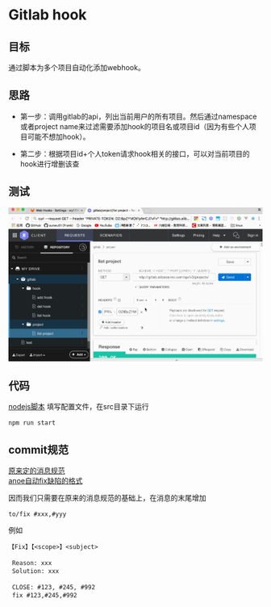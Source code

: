 # Gitlab hook
## 目标
通过脚本为多个项目自动化添加webhook。

## 思路
- 第一步：调用gitlab的api，列出当前用户的所有项目。然后通过namespace或者project name来过滤需要添加hook的项目名或项目id（因为有些个人项目可能不想加hook）。

- 第二步：根据项目id+个人token请求hook相关的接口，可以对当前项目的hook进行增删该查

## 测试
![image](img/1.gif)

## 代码
[nodejs脚本](src/)
填写配置文件，在src目录下运行
```
npm run start
```

## commit规范
[原来定的消息规范](https://lark.alipay.com/alwxtc/lgqsep/ukd8yy#%E4%BA%8C%E3%80%81%E6%B6%88%E6%81%AF%E8%A7%84%E8%8C%83%E7%BB%86%E5%88%99)  
[anoe自动fix缺陷的格式](https://lark.alipay.com/aone/platform/bl0h8r)

因而我们只需要在原来的消息规范的基础上，在消息的末尾增加
```
to/fix #xxx,#yyy
```
例如
```
【Fix】【<scope>】<subject>

 Reason: xxx
 Solution: xxx

 CLOSE: #123, #245, #992
 fix #123,#245,#992
```
